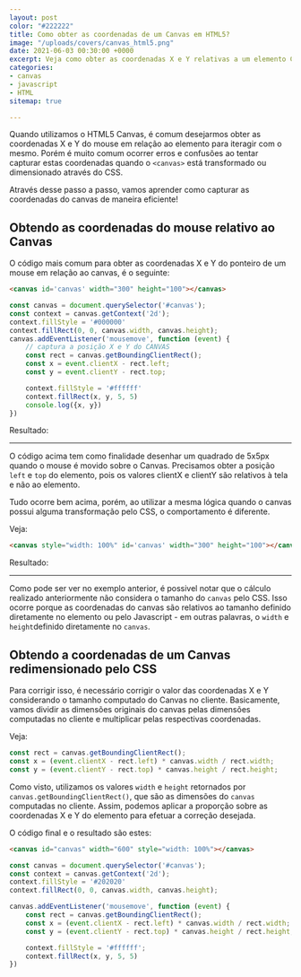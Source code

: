 ```yaml
---
layout: post
color: "#222222"
title: Como obter as coordenadas de um Canvas em HTML5?
image: "/uploads/covers/canvas_html5.png"
date: 2021-06-03 00:30:00 +0000
excerpt: Veja como obter as coordenadas X e Y relativas a um elemento Canvas no HTML5
categories:
- canvas
- javascript
- HTML
sitemap: true

---
```

Quando utilizamos o HTML5 Canvas, é comum desejarmos obter as coordenadas X e Y do mouse em relação ao elemento para iteragir com o mesmo. Porém é muito comum ocorrer erros e confusões ao tentar capturar estas coordenadas quando o `<canvas>` está transformado ou dimensionado através do CSS.

Através desse passo a passo, vamos aprender como capturar as coordenadas do canvas de maneira eficiente!

## Obtendo as coordenadas do mouse relativo ao Canvas

O código mais comum para obter as coordenadas X e Y do ponteiro de um mouse em relação ao canvas, é o seguinte:

```html
<canvas id='canvas' width="300" height="100"></canvas>
```

```javascript
const canvas = document.querySelector('#canvas');
const context = canvas.getContext('2d');
context.fillStyle = '#000000'
context.fillRect(0, 0, canvas.width, canvas.height);
canvas.addEventListener('mousemove', function (event) {
    // captura a posição X e Y do CANVAS 
    const rect = canvas.getBoundingClientRect();
    const x = event.clientX - rect.left;
    const y = event.clientY - rect.top;

    context.fillStyle = '#ffffff'
    context.fillRect(x, y, 5, 5)
    console.log({x, y})  
})
```


Resultado:
<canvas title="Passe o mouse sobre o Canvas" id='canvas-normal' width="500" height="100"></canvas>


<script>
document.addEventListener('DOMContentLoaded', function () {
    const canvas = document.querySelector('#canvas-normal');
    const context = canvas.getContext('2d');
    context.fillStyle = '#000000'
    context.fillRect(0, 0, canvas.width, canvas.height);
    canvas.addEventListener('mousemove', function (event) {
        const rect = canvas.getBoundingClientRect();
        const x = event.clientX - rect.left;
        const y = event.clientY - rect.top;
        context.fillStyle = '#ffffff'
        context.fillRect(x, y, 5, 5)
        
    })
})
</script>

***

O código acima tem como finalidade desenhar um quadrado de 5x5px quando o mouse é movido sobre o Canvas. Precisamos obter a posição `left` e `top` do elemento, pois os valores clientX e clientY são relativos à tela e não ao elemento.

Tudo ocorre bem acima, porém,
ao utilizar a mesma lógica quando o canvas possui alguma transformação pelo CSS, o comportamento é diferente.

Veja:

```html
<canvas style="width: 100%" id='canvas' width="300" height="100"></canvas>
```


Resultado:

<canvas style="width:  100%" id='canvas-errado' width="500" height="100"></canvas>


<script>
document.addEventListener('DOMContentLoaded', function () {
    const canvas = document.querySelector('#canvas-errado');
    const context = canvas.getContext('2d');
    context.fillStyle = '#000000'
    context.fillRect(0, 0, canvas.width, canvas.height);
    canvas.addEventListener('mousemove', function (event) {
        const rect = canvas.getBoundingClientRect();
        const x = event.clientX - rect.left;
        const y = event.clientY - rect.top;
        context.fillStyle = '#ffffff'
        context.fillRect(x, y, 5, 5)
        
    })
});
</script>

---


Como pode ser ver no exemplo anterior, é possivel notar que o cálculo realizado anteriormente não considera o tamanho do `canvas` pelo CSS. Isso ocorre porque as coordenadas do canvas são relativos ao tamanho definido diretamente no elemento ou pelo Javascript - em outras palavras, o `width` e `height`definido diretamente no `canvas`.


## Obtendo a coordenadas de um Canvas redimensionado pelo CSS


Para corrigir isso, é necessário corrigir o valor das coordenadas X e Y considerando o tamanho computado do Canvas no cliente. Basicamente, vamos dividir as dimensões originais do canvas pelas dimensões computadas no cliente e multiplicar pelas respectivas coordenadas.

Veja:

```javascript
const rect = canvas.getBoundingClientRect();
const x = (event.clientX - rect.left) * canvas.width / rect.width;
const y = (event.clientY - rect.top) * canvas.height / rect.height;
```

Como visto, utilizamos os valores `width` e `height` retornados por `canvas.getBoundingClientRect()`, que são as dimensões do `canvas` computadas no cliente. Assim, podemos aplicar a proporção sobre as coordenadas X e Y do elemento para efetuar a correção desejada.


O código final e o resultado são estes:

```html
<canvas id="canvas" width="600" style="width: 100%"></canvas>
```

```javascript
const canvas = document.querySelector('#canvas');
const context = canvas.getContext('2d');
context.fillStyle = '#202020'
context.fillRect(0, 0, canvas.width, canvas.height);

canvas.addEventListener('mousemove', function (event) {
    const rect = canvas.getBoundingClientRect();
    const x = (event.clientX - rect.left) * canvas.width / rect.width;
    const y = (event.clientY - rect.top) * canvas.height / rect.height;

    context.fillStyle = '#ffffff';
    context.fillRect(x, y, 5, 5)
})
```

<canvas id='canvas-correto' width="600" style="width: 100%"></canvas>

<script>
document.addEventListener('DOMContentLoaded', function (e) {
    const canvas = document.querySelector('#canvas-correto');
    const context = canvas.getContext('2d');
    context.fillStyle = '#202020'
    context.fillRect(0, 0, canvas.width, canvas.height);
    canvas.addEventListener('mousemove', function (event) {

        const rect = canvas.getBoundingClientRect();

        const x = (event.clientX - rect.left) * canvas.width / rect.width;
        const y = (event.clientY - rect.top) * canvas.height / rect.height;

        context.fillStyle = '#ffffff'
        context.fillRect(x, y, 5, 5)

        
    })
});
</script>